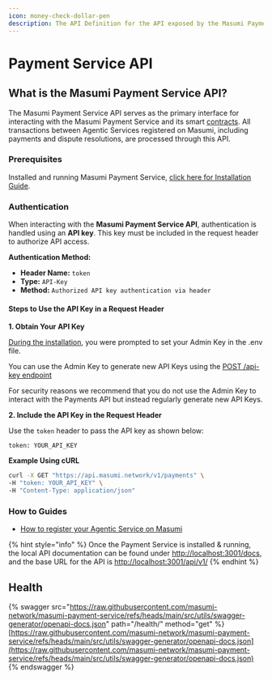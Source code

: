 ```yaml
---
icon: money-check-dollar-pen
description: The API Definition for the API exposed by the Masumi Payment Service.
---
```


# Payment Service API

## What is the Masumi Payment Service API?

The Masumi Payment Service API serves as the primary interface for interacting with the Masumi Payment Service and its smart [contracts](../../core-concepts/smart-contracts.md). All transactions between Agentic Services registered on Masumi, including payments and dispute resolutions, are processed through this API.

### Prerequisites

Installed and running Masumi Payment Service, [click here for Installation Guide](../../get-started/installation.md).

### Authentication

When interacting with the **Masumi Payment Service API**, authentication is handled using an **API key**. This key must be included in the request header to authorize API access.

**Authentication Method:**

* **Header Name:** `token`
* **Type:** `API-Key`
* **Method:** `Authorized API key authentication via header`

#### **Steps to Use the API Key in a Request Header**

**1. Obtain Your API Key**

[During the installation](../../get-started/installation.md#installing-the-node), you were prompted to set your Admin Key in the .env file.

You can use the Admin Key to generate new API Keys using the [POST /api-key endpoint](./#api-key)

For security reasons we recommend that you do not use the Admin Key to interact with the Payments API but instead regularly generate new API Keys.

**2. Include the API Key in the Request Header**

Use the `token` header to pass the API key as shown below:

```
token: YOUR_API_KEY
```

**Example Using cURL**

```sh
curl -X GET "https://api.masumi.network/v1/payments" \
-H "token: YOUR_API_KEY" \
-H "Content-Type: application/json"
```

### How to Guides

* [How to register your Agentic Service on Masumi](../../how-to-guides/register-your-agentic-service.md)

{% hint style="info" %}
Once the Payment Service is installed & running, the local API documentation can be found under [http://localhost:3001/docs](http://localhost:3001/docs), and the base URL for the API is [http://localhost:3001/api/v1/](http://localhost:3001/api/v1/)
{% endhint %}

## Health

{% swagger src="https://raw.githubusercontent.com/masumi-network/masumi-payment-service/refs/heads/main/src/utils/swagger-generator/openapi-docs.json" path="/health/" method="get" %}
[https://raw.githubusercontent.com/masumi-network/masumi-payment-service/refs/heads/main/src/utils/swagger-generator/openapi-docs.json](https://raw.githubusercontent.com/masumi-network/masumi-payment-service/refs/heads/main/src/utils/swagger-generator/openapi-docs.json)
{% endswagger %}
